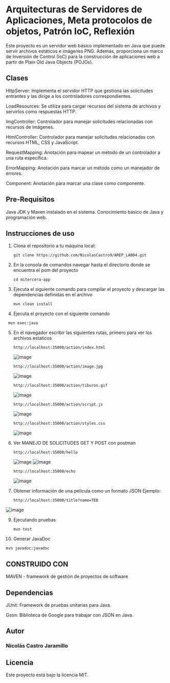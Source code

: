 # Arquitecturas de Servidores de Aplicaciones, Meta protocolos de objetos, Patrón IoC, Reflexión
Este proyecto es un servidor web básico implementado en Java que puede servir archivos estáticos e imágenes PNG. Además, proporciona un marco de Inversión de Control (IoC) para la construcción de aplicaciones web a partir de Plain Old Java Objects (POJOs).

## Clases
HttpServer: Implementa el servidor HTTP que gestiona las solicitudes entrantes y las dirige a los controladores correspondientes.

LoadResources: Se utiliza para cargar recursos del sistema de archivos y servirlos como respuestas HTTP.

ImgController: Controlador para manejar solicitudes relacionadas con recursos de imágenes.

HtmlController: Controlador para manejar solicitudes relacionadas con recursos HTML, CSS y JavaScript.

RequestMapping: Anotación para mapear un método de un controlador a una ruta específica.

ErrorMapping: Anotación para marcar un método como un manejador de errores.

Component:  Anotación para marcar una clase como componente.
## Pre-Requisitos

Java JDK y Maven instalado en el sistema.
Conocimiento básico de Java y programación web.

## Instrucciones de uso

1. Clona el repositorio a tu máquina local:
   ```
   git clone https://github.com/NicolasCastro9/AREP_LAB04.git
   ```
2. En la consola de comandos navegar hasta el directorio donde se encuentra el pom del proyecto
   ```
   cd mitercera-app
   ```
3. Ejecuta el siguiente comando para compilar el proyecto y descargar las dependencias definidas en el archivo
   ```
   mvn clean install
   ```
4. Ejecuta el proyecto con el siguiente comando
  ```
   mvn exec:java
   ```
5. En el navegador escribir las siguientes rutas, primero para ver los archivos estaticos
    ```
   http://localhost:35000/action/index.html
   ```
    ![image](https://github.com/NicolasCastro9/AREP_LAB03/assets/98556822/65062bcc-0a2b-4883-9b09-5a6028bcc23b)
   ```
   http://localhost:35000/action/image.jpg
   ```
   ![image](https://github.com/NicolasCastro9/AREP_LAB03/assets/98556822/2f5edf3b-82b8-442b-ae71-7fa124ddd439)
   ```
   http://localhost:35000/action/tiburon.gif
   ```
   ![image](https://github.com/NicolasCastro9/AREP_LAB03/assets/98556822/ef1c953f-e360-4a2c-87bb-def55f9da857)
   ```
   http://localhost:35000/action/script.js
   ```
   ![image](https://github.com/NicolasCastro9/AREP_LAB03/assets/98556822/be5d080d-66a1-4224-8e34-958bd90bb0bc)
   ```
   http://localhost:35000/action/styles.css
   ```   
   ![image](https://github.com/NicolasCastro9/AREP_LAB03/assets/98556822/4a389e07-94d7-415c-91d7-d58eafdb39cf)


6. Ver MANEJO DE SOLICITUDES GET Y POST con postman

   ```
   http://localhost:35000/hello
   ```  
   ![image](https://github.com/NicolasCastro9/AREP_LAB03/assets/98556822/63ddf133-f95c-4e31-b10a-9a7ec3ac7bb9)
   ![image](https://github.com/NicolasCastro9/AREP_LAB03/assets/98556822/80d99865-3a05-4614-b95d-7bbf6e6b75ac)
   ```
   http://localhost:35000/echo
   ```  
   ![image](https://github.com/NicolasCastro9/AREP_LAB03/assets/98556822/dcb8ca70-1d3f-4f8e-9df5-e93788621d60)


8. Obtener información de una pelicula como un formato JSON Ejemplo:

   ```
   http://localhost:35000/title?name=TED
   ```  
![image](https://github.com/NicolasCastro9/AREP_LAB03/assets/98556822/4c14fd5b-d65a-4631-882d-cfa05a45a5ab)


9. Ejecutando pruebas
   ```
   mvn test
   ``` 
10. Generar JavaDoc
   ```
   mvn javadoc:javadoc
   ``` 


## CONSTRUIDO CON

MAVEN -  framework de gestión de proyectos de software

## Dependencias
JUnit: Framework de pruebas unitarias para Java.

Gson: Biblioteca de Google para trabajar con JSON en Java.

## Autor
### Nicolás Castro Jaramillo

## Licencia
Este proyecto está bajo la licencia MIT.
